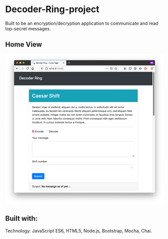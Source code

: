# Decoder-Ring-project

Built to be an encryption/decryption application to communicate and read top-secret messages.

## Home View
![Home View](./Decoder.png)
## Built with:
Technology: JavaScript ES6, HTML5, Node.js, Bootstrap, Mocha, Chai.

